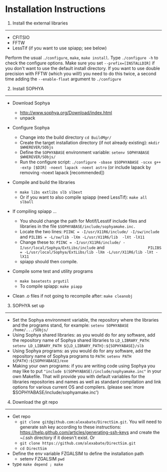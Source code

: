 Installation Instructions
=========================

    
1) Install the external libraries
-----------------------------------
 * CFITSIO 
 * FFTW
 * LessTif (if you want to use spiapp; see below)

Perform the usual ```./configure```, ```make```, ```make install```. Type ```./configure -h``` to check the configure options.  Make sure you set ```--prefix=[INSTALLDIR]``` if you don't want to use the default install directory. If you want to use double precision with FFTW (which you will!) you need to do this twice, a second time adding the ```--enable-float``` argument to ```./configure```



2) Install SOPHYA
-------------------
 * Download Sophya
    - http://www.sophya.org/Download/index.html
    - unpack

 * Configure Sophya 
                    
    - Change into the build directory ```cd BuildMgr/```
    - Create the target installation directory (if not already existing):  ```mkdir $WHEREVER/SObjs ```
    - Define the ```SOPHYABASE``` environment variable:  ```setenv SOPHYABASE $WHEREVER/SObjs/ ```
    - Run the configure script: ```./configure -sbase $SOPHYABASE -scxx g++ -extp [$DIR] -noext lapack -noext astro``` 
      (or include lapack by removing -noext lapack [recommended])

 * Compile and build the libraries 

    - ``make libs extlibs slb slbext`` 
    - Or if you want to also compile spiapp (need LessTif):  ```make all slball``` 

 * If compiling spiapp ... 

    - You should change the path for Motif/Lesstif include files and libraries in the file ```$SOPHYABASE/include/sophyamake.inc.``` 
    - Locate the two lines: ```PIINC = -I/usr/X11R6/include/ -I/sw/include``` and ```PILIBS = -L/sw/lib -lXm -L/usr/X11R6/lib  -lXt -lX11```
    - Change these to: ```PIINC = -I/usr/X11R6/include/ -I/usr/local/Sophya/ExtLibs/include``` and ```                   PILIBS = -L/usr/local/Sophya/ExtLibs/lib -lXm -L/usr/X11R6/lib -lXt -lX11``` 
    - spiapp should then compile.

 * Compile some test and utility programs 
    
    - ```make basetests prgutil``` 
    - To compile spiapp: ```make piapp```

 * Clean .o files if not going to recompile after: ```make cleanobj```

    
3) SOPHYA set up
-----------------

- Set the Sophya environment variable, the repository where the libraries and the programs stand, for example:  ```setenv SOPHYABASE /home/.../SObjs/```
- Using Sophya shared libraries: as you would do for any software, add the repository name of
          Sophya shared libraries to `LD_LIBRARY_PATH`: `setenv LD_LIBRARY_PATH ${LD_LIBRARY_PATH}:${SOPHYABASE}/slb`
- Using Sophya programs: as you would do for any software, add the repository name of 
          Sophya programs to `PATH`: `setenv PATH ${PATH}:${SOPHYABASE}/exe`
- Making your own programs: if you are writing code using Sophya you may like to put
          `"include $(SOPHYABASE)/include/sophyamake.inc"` in your own Makefile. That will provide you with 
          default variables for the libraries repositories and names as well as standard compilation and 
          link options for various current OS and compilers. (please see:`more $SOPHYABASE/include/sophyamake.inc')
    
4) Download the git repo 
------------------------

- Get repo
    - `git clone git@github.com:alexabate/DirectSim.git`. You will need to generate ssh key according to these instructions: https://help.github.com/articles/generating-ssh-keys and create the ~/.ssh directory if it doesn't exist. Or
    - `git clone https://github.com/alexabate/DirectSim.git`
	- `cd DirectSim`
- Define the env variable  FZGALSIM to define the installation path
   - setenv 	FZGALSIM `pwd`
- type `make depend ; make`


